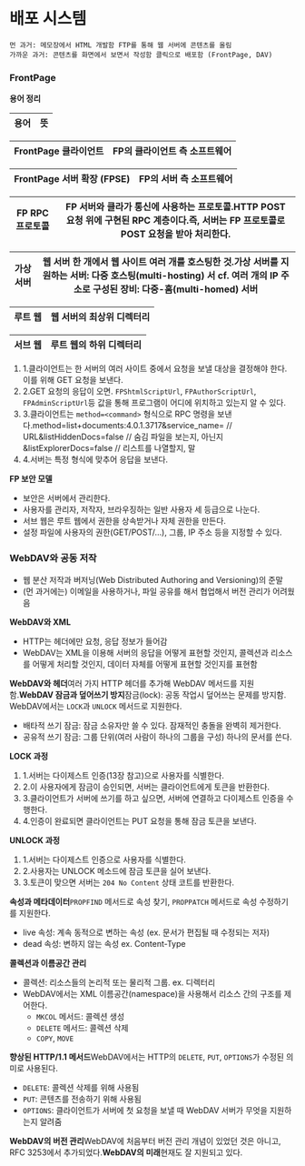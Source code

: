 # 배포 시스템

```
먼 과거: 메모장에서 HTML 개발함 FTP를 통해 웹 서버에 콘텐츠를 올림
가까운 과거: 콘텐츠를 화면에서 보면서 작성함 클릭으로 배포함 (FrontPage, DAV)
```

### FrontPage <a href="#19.1-frontpage" id="19.1-frontpage"></a>

**용어 정리**

| 용어 | 뜻 |
| -- | - |

| FrontPage 클라이언트 | FP의 클라이언트 측 소프트웨어 |
| --------------- | ----------------- |

| FrontPage 서버 확장 (FPSE) | FP의 서버 측 소프트웨어 |
| ---------------------- | -------------- |

| FP RPC 프로토콜 | FP 서버와 클라가 통신에 사용하는 프로토콜.HTTP POST 요청 위에 구현된 RPC 계층이다.즉, 서버는 FP 프로토콜로 POST 요청을 받아 처리한다. |
| ----------- | --------------------------------------------------------------------------------------- |

| 가상 서버 | 웹 서버 한 개에서 웹 사이트 여러 개를 호스팅한 것.가상 서버를 지원하는 서버: 다중 호스팅(multi-hosting) 서 cf. 여러 개의 IP 주소로 구성된 장비: 다중-홈(multi-homed) 서버 |
| ----- | ------------------------------------------------------------------------------------------------------------------- |

| 루트 웹 | 웹 서버의 최상위 디렉터리 |
| ---- | -------------- |

| 서브 웹 | 루트 웹의 하위 디렉터리 |
| ---- | ------------- |

1. 1.클라이언트는 한 서버의 여러 사이트 중에서 요청을 보낼 대상을 결정해야 한다. 이를 위해 GET 요청을 보낸다.
2. 2.GET 요청의 응답이 오면. `FPShtmlScriptUrl`, `FPAuthorScriptUrl`, `FPAdminScriptUrl`등 값을 통해 프로그램이 어디에 위치하고 있는지 알 수 있다.
3. 3.클라이언트는 `method=<command>` 형식으로 RPC 명령을 보낸다.method=list+documents:4.0.1.3717\&service\_name= // URL\&listHiddenDocs=false // 숨김 파일을 보는지, 아닌지\&listExplorerDocs=false // 리스트를 나열할지, 말
4. 4.서버는 특정 형식에 맞추어 응답을 보낸다.

**FP 보안 모델**

* 보안은 서버에서 관리한다.
* 사용자를 관리자, 저작자, 브라우징하는 일반 사용자 세 등급으로 나눈다.
* 서브 웹은 루트 웹에서 권한을 상속받거나 자체 권한을 만든다.
* 설정 파일에 사용자의 권한(GET/POST/…), 그룹, IP 주소 등을 지정할 수 있다.

### WebDAV와 공동 저작 <a href="#19.2-webdav" id="19.2-webdav"></a>

* 웹 분산 저작과 버저닝(Web Distributed Authoring and Versioning)의 준말
* (먼 과거에는) 이메일을 사용하거나, 파일 공유를 해서 협업해서 버전 관리가 어려웠음

**WebDAV와 XML**

* HTTP는 헤더에만 요청, 응답 정보가 들어감
* WebDAV는 XML을 이용해 서버의 응답을 어떻게 표현할 것인지, 콜렉션과 리소스를 어떻게 처리할 것인지, 데이터 자체를 어떻게 표현할 것인지를 표현함

**WebDAV와 헤더**여러 가지 HTTP 헤더를 추가해 WebDAV 메서드를 지원함.**WebDAV 잠금과 덮어쓰기 방지**잠금(lock): 공동 작업시 덮어쓰는 문제를 방지함. WebDAV에서는 `LOCK`과 `UNLOCK` 메서드로 지원한다.

* 배타적 쓰기 잠금: 잠금 소유자만 쓸 수 있다. 잠재적인 충돌을 완벽히 제거한다.
* 공유적 쓰기 잠금: 그룹 단위(여러 사람이 하나의 그룹을 구성) 하나의 문서를 쓴다.

**LOCK 과정**

1. 1.서버는 다이제스트 인증(13장 참고)으로 사용자를 식별한다.
2. 2.이 사용자에게 잠금이 승인되면, 서버는 클라이언트에게 토큰을 반환한다.
3. 3.클라이언트가 서버에 쓰기를 하고 싶으면, 서버에 연결하고 다이제스트 인증을 수행한다.
4. 4.인증이 완료되면 클라이언트는 PUT 요청을 통해 잠금 토큰을 보낸다.

**UNLOCK 과정**

1. 1.서버는 다이제스트 인증으로 사용자를 식별한다.
2. 2.사용자는 UNLOCK 메소드에 잠금 토큰을 실어 보낸다.
3. 3.토큰이 맞으면 서버는 `204 No Content` 상태 코트를 반환한다.

**속성과 메타데이터**`PROPFIND` 메서드로 속성 찾기, `PROPPATCH` 메서드로 속성 수정하기를 지원한다.

* live 속성: 계속 동적으로 변하는 속성 (ex. 문서가 편집될 때 수정되는 저자)
* dead 속성: 변하지 않는 속성 ex. Content-Type

**콜렉션과 이름공간 관리**

* 콜렉션: 리소스들의 논리적 또는 물리적 그룹. ex. 디렉터리
* WebDAV에서는 XML 이름공간(namespace)을 사용해서 리소스 간의 구조를 제어한다.
  * `MKCOL` 메서드: 콜렉션 생성
  * `DELETE` 메서드: 콜렉션 삭제
  * `COPY`, `MOVE`

**향상된 HTTP/1.1 메서드**WebDAV에서는 HTTP의 `DELETE`, `PUT`, `OPTIONS`가 수정된 의미로 사용된다.

* `DELETE`: 콜렉션 삭제를 위해 사용됨
* `PUT`: 콘텐츠를 전송하기 위해 사용됨
* `OPTIONS`: 클라이언트가 서버에 첫 요청을 보낼 때 WebDAV 서버가 무엇을 지원하는지 알려줌

**WebDAV의 버전 관리**WebDAV에 처음부터 버전 관리 개념이 있었던 것은 아니고, \
RFC 3253에서 추가되었다.**WebDAV의 미래**현재도 잘 지원되고 있다.&#x20;
